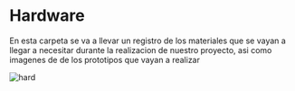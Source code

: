 # Hardware

En esta carpeta se va a llevar un registro de los materiales que se vayan a llegar a necesitar durante la realizacion de nuestro proyecto, asi como imagenes de de los prototipos que vayan a realizar

![hard](https://github.com/JefHuiza/Fundamentos-de-Dise-o/assets/152218004/20598592-fed6-4ff1-a97f-ed74e88c4185)
